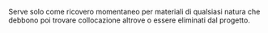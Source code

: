 Serve solo come ricovero momentaneo per materiali di qualsiasi natura che debbono poi trovare collocazione altrove o essere eliminati dal progetto.